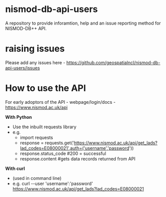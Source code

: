 # nismod-db-api-users
A repository to provide inforamtion, help and an issue reporting method for NISMOD-DB++ API.

# raising issues
Please add any issues here - https://github.com/geospatialncl/nismod-db-api-users/issues

# How to use the API

For early adoptors of the API - webpage/login/docs - https://www.nismod.ac.uk/api

**With Python**
  - Use the inbuilt requests library
  - e.g.
    - import requests  
    - response = requests.get('https://www.nismod.ac.uk/api/get_lads?lad_codes=E08000021',auth=('username','password'))  
    - response.status_code #200 = successful  
    - response.content #gets data records returned from API
    
**With curl**
  - (used in command line)
  - e.g.
    curl --user 'username':'password' https://www.nismod.ac.uk/api/get_lads?lad_codes=E08000021
